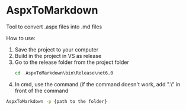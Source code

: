 # AspxToMarkdown

Tool to convert .aspx files into .md files

How to use:
1. Save the project to your computer
2. Build in the project in VS as release
3. Go to the release folder from the project folder
   ``` cmd
   cd  AspxToMarkdown\bin\Release\net6.0
4. In cmd, use the command (if the command doesn't work, add ".\\" in front of the command
``` cmd
AspxToMarkdown -p {path to the folder}
```
